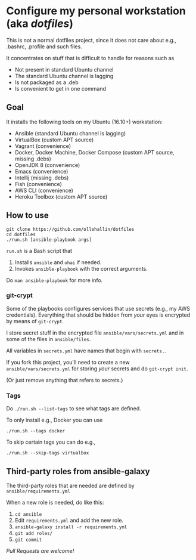 # Configure my personal workstation (aka _dotfiles_)

This is not a normal dotfiles project, since it does not care about e.g., .bashrc, .profile and such files.

It concentrates on stuff that is difficult to handle for reasons such as

- Not present in standard Ubuntu channel
- The standard Ubuntu channel is lagging
- Is not packaged as a .deb
- Is convenient to get in one command

## Goal

It installs the following tools on my Ubuntu (16.10+) workstation:

- Ansible (standard Ubuntu channel is lagging)
- VirtualBox (custom APT source)
- Vagrant (convenience)
- Docker, Docker Machine, Docker Compose (custom APT source, missing .debs)
- OpenJDK 8 (convenience)
- Emacs (convenience)
- Intellij (missing .debs)
- Fish (convenience)
- AWS CLI (convenience)
- Heroku Toolbox (custom APT source)

## How to use

    git clone https://github.com/ollehallin/dotfiles
    cd dotfiles
    ./run.sh [ansible-playbook args]

`run.sh` is a Bash script that

1. Installs `ansible` and `ohai` if needed.
1. Invokes `ansible-playbook` with the correct arguments.

Do `man ansible-playbook` for more info.

### git-crypt

Some of the playbooks configures services that use secrets (e.g., my AWS credentials). 
Everything that should be hidden from _your_ eyes is encrypted by means of `git-crypt`.

I store secret stuff in the encrypted file `ansible/vars/secrets.yml` and in some of the files in `ansible/files`.

All variables in `secrets.yml` have names that begin with `secrets.`.

If you fork this project, you'll need to create a new `ansible/vars/secrets.yml` for storing _your_ secrets and do `git-crypt init`.

(Or just remove anything that refers to secrets.)

### Tags

Do `./run.sh --list-tags` to see what tags are defined.

To only install e.g., Docker you can use

    ./run.sh --tags docker

To skip certain tags you can do e.g.,

    ./run.sh --skip-tags virtualbox

## Third-party roles from ansible-galaxy
The third-party roles that are needed are defined by `ansible/requirements.yml`

When a new role is needed, do like this:

1. `cd ansible`
1. Edit `requirements.yml` and add the new role.
1. `ansible-galaxy install -r requirements.yml`
1. `git add roles/`
1. `git commit`

_Pull Requests are welcome!_
